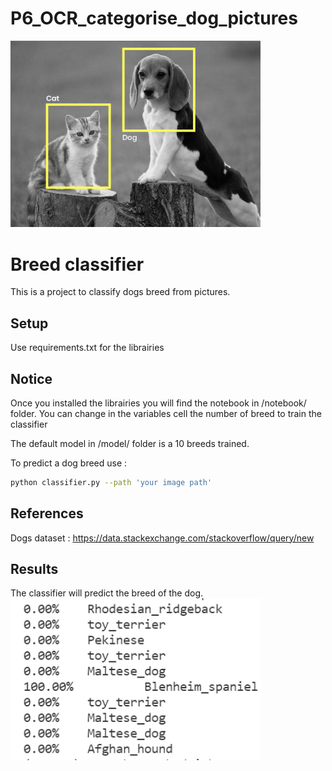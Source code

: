 # P6_OCR_categorise_dog_pictures

<img src="./img/cv.png" width="400px"/>    


# Breed classifier

This is a project to classify dogs breed from pictures.

## Setup

Use requirements.txt for the librairies

## Notice

Once you installed the librairies you will find the notebook in /notebook/ folder.
You can change in the variables cell the number of breed to train the classifier

The default model in /model/ folder is a 10 breeds trained.

To predict a dog breed use :
```bash
python classifier.py --path 'your image path'
```

## References

Dogs dataset :     [https://data.stackexchange.com/stackoverflow/query/new  ](http://vision.stanford.edu/aditya86/ImageNetDogs/)

## Results

The classifier will predict the breed of the dog.
<img src="./img/results.png" width="400px"/>